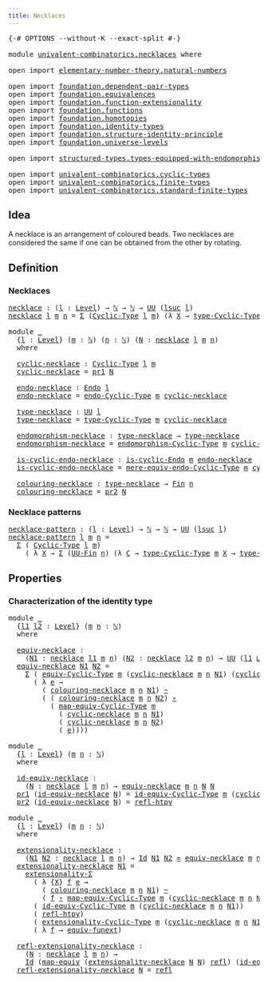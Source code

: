 ```yaml
---
title: Necklaces
---
```


<pre class="Agda"><a id="35" class="Symbol">{-#</a> <a id="39" class="Keyword">OPTIONS</a> <a id="47" class="Pragma">--without-K</a> <a id="59" class="Pragma">--exact-split</a> <a id="73" class="Symbol">#-}</a>

<a id="78" class="Keyword">module</a> <a id="85" href="univalent-combinatorics.necklaces.html" class="Module">univalent-combinatorics.necklaces</a> <a id="119" class="Keyword">where</a>

<a id="126" class="Keyword">open</a> <a id="131" class="Keyword">import</a> <a id="138" href="elementary-number-theory.natural-numbers.html" class="Module">elementary-number-theory.natural-numbers</a>

<a id="180" class="Keyword">open</a> <a id="185" class="Keyword">import</a> <a id="192" href="foundation.dependent-pair-types.html" class="Module">foundation.dependent-pair-types</a>
<a id="224" class="Keyword">open</a> <a id="229" class="Keyword">import</a> <a id="236" href="foundation.equivalences.html" class="Module">foundation.equivalences</a>
<a id="260" class="Keyword">open</a> <a id="265" class="Keyword">import</a> <a id="272" href="foundation.function-extensionality.html" class="Module">foundation.function-extensionality</a>
<a id="307" class="Keyword">open</a> <a id="312" class="Keyword">import</a> <a id="319" href="foundation.functions.html" class="Module">foundation.functions</a>
<a id="340" class="Keyword">open</a> <a id="345" class="Keyword">import</a> <a id="352" href="foundation.homotopies.html" class="Module">foundation.homotopies</a>
<a id="374" class="Keyword">open</a> <a id="379" class="Keyword">import</a> <a id="386" href="foundation.identity-types.html" class="Module">foundation.identity-types</a>
<a id="412" class="Keyword">open</a> <a id="417" class="Keyword">import</a> <a id="424" href="foundation.structure-identity-principle.html" class="Module">foundation.structure-identity-principle</a>
<a id="464" class="Keyword">open</a> <a id="469" class="Keyword">import</a> <a id="476" href="foundation.universe-levels.html" class="Module">foundation.universe-levels</a>

<a id="504" class="Keyword">open</a> <a id="509" class="Keyword">import</a> <a id="516" href="structured-types.types-equipped-with-endomorphisms.html" class="Module">structured-types.types-equipped-with-endomorphisms</a>

<a id="568" class="Keyword">open</a> <a id="573" class="Keyword">import</a> <a id="580" href="univalent-combinatorics.cyclic-types.html" class="Module">univalent-combinatorics.cyclic-types</a>
<a id="617" class="Keyword">open</a> <a id="622" class="Keyword">import</a> <a id="629" href="univalent-combinatorics.finite-types.html" class="Module">univalent-combinatorics.finite-types</a>
<a id="666" class="Keyword">open</a> <a id="671" class="Keyword">import</a> <a id="678" href="univalent-combinatorics.standard-finite-types.html" class="Module">univalent-combinatorics.standard-finite-types</a>
</pre>
## Idea

A necklace is an arrangement of coloured beads. Two necklaces are considered the same if one can be obtained from the other by rotating.

## Definition

### Necklaces

<pre class="Agda"><a id="necklace"></a><a id="914" href="univalent-combinatorics.necklaces.html#914" class="Function">necklace</a> <a id="923" class="Symbol">:</a> <a id="925" class="Symbol">(</a><a id="926" href="univalent-combinatorics.necklaces.html#926" class="Bound">l</a> <a id="928" class="Symbol">:</a> <a id="930" href="Agda.Primitive.html#597" class="Postulate">Level</a><a id="935" class="Symbol">)</a> <a id="937" class="Symbol">→</a> <a id="939" href="elementary-number-theory.natural-numbers.html#1548" class="Datatype">ℕ</a> <a id="941" class="Symbol">→</a> <a id="943" href="elementary-number-theory.natural-numbers.html#1548" class="Datatype">ℕ</a> <a id="945" class="Symbol">→</a> <a id="947" href="foundation-core.universe-levels.html#235" class="Primitive">UU</a> <a id="950" class="Symbol">(</a><a id="951" href="Agda.Primitive.html#780" class="Primitive">lsuc</a> <a id="956" href="univalent-combinatorics.necklaces.html#926" class="Bound">l</a><a id="957" class="Symbol">)</a>
<a id="959" href="univalent-combinatorics.necklaces.html#914" class="Function">necklace</a> <a id="968" href="univalent-combinatorics.necklaces.html#968" class="Bound">l</a> <a id="970" href="univalent-combinatorics.necklaces.html#970" class="Bound">m</a> <a id="972" href="univalent-combinatorics.necklaces.html#972" class="Bound">n</a> <a id="974" class="Symbol">=</a> <a id="976" href="foundation-core.dependent-pair-types.html#515" class="Record">Σ</a> <a id="978" class="Symbol">(</a><a id="979" href="univalent-combinatorics.cyclic-types.html#4225" class="Function">Cyclic-Type</a> <a id="991" href="univalent-combinatorics.necklaces.html#968" class="Bound">l</a> <a id="993" href="univalent-combinatorics.necklaces.html#970" class="Bound">m</a><a id="994" class="Symbol">)</a> <a id="996" class="Symbol">(λ</a> <a id="999" href="univalent-combinatorics.necklaces.html#999" class="Bound">X</a> <a id="1001" class="Symbol">→</a> <a id="1003" href="univalent-combinatorics.cyclic-types.html#4438" class="Function">type-Cyclic-Type</a> <a id="1020" href="univalent-combinatorics.necklaces.html#970" class="Bound">m</a> <a id="1022" href="univalent-combinatorics.necklaces.html#999" class="Bound">X</a> <a id="1024" class="Symbol">→</a> <a id="1026" href="univalent-combinatorics.standard-finite-types.html#2392" class="Function">Fin</a> <a id="1030" href="univalent-combinatorics.necklaces.html#972" class="Bound">n</a><a id="1031" class="Symbol">)</a>

<a id="1034" class="Keyword">module</a> <a id="1041" href="univalent-combinatorics.necklaces.html#1041" class="Module">_</a>
  <a id="1045" class="Symbol">{</a><a id="1046" href="univalent-combinatorics.necklaces.html#1046" class="Bound">l</a> <a id="1048" class="Symbol">:</a> <a id="1050" href="Agda.Primitive.html#597" class="Postulate">Level</a><a id="1055" class="Symbol">}</a> <a id="1057" class="Symbol">(</a><a id="1058" href="univalent-combinatorics.necklaces.html#1058" class="Bound">m</a> <a id="1060" class="Symbol">:</a> <a id="1062" href="elementary-number-theory.natural-numbers.html#1548" class="Datatype">ℕ</a><a id="1063" class="Symbol">)</a> <a id="1065" class="Symbol">(</a><a id="1066" href="univalent-combinatorics.necklaces.html#1066" class="Bound">n</a> <a id="1068" class="Symbol">:</a> <a id="1070" href="elementary-number-theory.natural-numbers.html#1548" class="Datatype">ℕ</a><a id="1071" class="Symbol">)</a> <a id="1073" class="Symbol">(</a><a id="1074" href="univalent-combinatorics.necklaces.html#1074" class="Bound">N</a> <a id="1076" class="Symbol">:</a> <a id="1078" href="univalent-combinatorics.necklaces.html#914" class="Function">necklace</a> <a id="1087" href="univalent-combinatorics.necklaces.html#1046" class="Bound">l</a> <a id="1089" href="univalent-combinatorics.necklaces.html#1058" class="Bound">m</a> <a id="1091" href="univalent-combinatorics.necklaces.html#1066" class="Bound">n</a><a id="1092" class="Symbol">)</a>
  <a id="1096" class="Keyword">where</a>

  <a id="1105" href="univalent-combinatorics.necklaces.html#1105" class="Function">cyclic-necklace</a> <a id="1121" class="Symbol">:</a> <a id="1123" href="univalent-combinatorics.cyclic-types.html#4225" class="Function">Cyclic-Type</a> <a id="1135" href="univalent-combinatorics.necklaces.html#1046" class="Bound">l</a> <a id="1137" href="univalent-combinatorics.necklaces.html#1058" class="Bound">m</a>
  <a id="1141" href="univalent-combinatorics.necklaces.html#1105" class="Function">cyclic-necklace</a> <a id="1157" class="Symbol">=</a> <a id="1159" href="foundation-core.dependent-pair-types.html#605" class="Field">pr1</a> <a id="1163" href="univalent-combinatorics.necklaces.html#1074" class="Bound">N</a>

  <a id="1168" href="univalent-combinatorics.necklaces.html#1168" class="Function">endo-necklace</a> <a id="1182" class="Symbol">:</a> <a id="1184" href="structured-types.types-equipped-with-endomorphisms.html#454" class="Function">Endo</a> <a id="1189" href="univalent-combinatorics.necklaces.html#1046" class="Bound">l</a>
  <a id="1193" href="univalent-combinatorics.necklaces.html#1168" class="Function">endo-necklace</a> <a id="1207" class="Symbol">=</a> <a id="1209" href="univalent-combinatorics.cyclic-types.html#4382" class="Function">endo-Cyclic-Type</a> <a id="1226" href="univalent-combinatorics.necklaces.html#1058" class="Bound">m</a> <a id="1228" href="univalent-combinatorics.necklaces.html#1105" class="Function">cyclic-necklace</a>

  <a id="1247" href="univalent-combinatorics.necklaces.html#1247" class="Function">type-necklace</a> <a id="1261" class="Symbol">:</a> <a id="1263" href="foundation-core.universe-levels.html#235" class="Primitive">UU</a> <a id="1266" href="univalent-combinatorics.necklaces.html#1046" class="Bound">l</a>
  <a id="1270" href="univalent-combinatorics.necklaces.html#1247" class="Function">type-necklace</a> <a id="1284" class="Symbol">=</a> <a id="1286" href="univalent-combinatorics.cyclic-types.html#4438" class="Function">type-Cyclic-Type</a> <a id="1303" href="univalent-combinatorics.necklaces.html#1058" class="Bound">m</a> <a id="1305" href="univalent-combinatorics.necklaces.html#1105" class="Function">cyclic-necklace</a>

  <a id="1324" href="univalent-combinatorics.necklaces.html#1324" class="Function">endomorphism-necklace</a> <a id="1346" class="Symbol">:</a> <a id="1348" href="univalent-combinatorics.necklaces.html#1247" class="Function">type-necklace</a> <a id="1362" class="Symbol">→</a> <a id="1364" href="univalent-combinatorics.necklaces.html#1247" class="Function">type-necklace</a>
  <a id="1380" href="univalent-combinatorics.necklaces.html#1324" class="Function">endomorphism-necklace</a> <a id="1402" class="Symbol">=</a> <a id="1404" href="univalent-combinatorics.cyclic-types.html#4513" class="Function">endomorphism-Cyclic-Type</a> <a id="1429" href="univalent-combinatorics.necklaces.html#1058" class="Bound">m</a> <a id="1431" href="univalent-combinatorics.necklaces.html#1105" class="Function">cyclic-necklace</a>

  <a id="1450" href="univalent-combinatorics.necklaces.html#1450" class="Function">is-cyclic-endo-necklace</a> <a id="1474" class="Symbol">:</a> <a id="1476" href="univalent-combinatorics.cyclic-types.html#4121" class="Function">is-cyclic-Endo</a> <a id="1491" href="univalent-combinatorics.necklaces.html#1058" class="Bound">m</a> <a id="1493" href="univalent-combinatorics.necklaces.html#1168" class="Function">endo-necklace</a>
  <a id="1509" href="univalent-combinatorics.necklaces.html#1450" class="Function">is-cyclic-endo-necklace</a> <a id="1533" class="Symbol">=</a> <a id="1535" href="univalent-combinatorics.cyclic-types.html#4643" class="Function">mere-equiv-endo-Cyclic-Type</a> <a id="1563" href="univalent-combinatorics.necklaces.html#1058" class="Bound">m</a> <a id="1565" href="univalent-combinatorics.necklaces.html#1105" class="Function">cyclic-necklace</a>

  <a id="1584" href="univalent-combinatorics.necklaces.html#1584" class="Function">colouring-necklace</a> <a id="1603" class="Symbol">:</a> <a id="1605" href="univalent-combinatorics.necklaces.html#1247" class="Function">type-necklace</a> <a id="1619" class="Symbol">→</a> <a id="1621" href="univalent-combinatorics.standard-finite-types.html#2392" class="Function">Fin</a> <a id="1625" href="univalent-combinatorics.necklaces.html#1066" class="Bound">n</a>
  <a id="1629" href="univalent-combinatorics.necklaces.html#1584" class="Function">colouring-necklace</a> <a id="1648" class="Symbol">=</a> <a id="1650" href="foundation-core.dependent-pair-types.html#617" class="Field">pr2</a> <a id="1654" href="univalent-combinatorics.necklaces.html#1074" class="Bound">N</a>
</pre>
### Necklace patterns

<pre class="Agda"><a id="necklace-pattern"></a><a id="1692" href="univalent-combinatorics.necklaces.html#1692" class="Function">necklace-pattern</a> <a id="1709" class="Symbol">:</a> <a id="1711" class="Symbol">(</a><a id="1712" href="univalent-combinatorics.necklaces.html#1712" class="Bound">l</a> <a id="1714" class="Symbol">:</a> <a id="1716" href="Agda.Primitive.html#597" class="Postulate">Level</a><a id="1721" class="Symbol">)</a> <a id="1723" class="Symbol">→</a> <a id="1725" href="elementary-number-theory.natural-numbers.html#1548" class="Datatype">ℕ</a> <a id="1727" class="Symbol">→</a> <a id="1729" href="elementary-number-theory.natural-numbers.html#1548" class="Datatype">ℕ</a> <a id="1731" class="Symbol">→</a> <a id="1733" href="foundation-core.universe-levels.html#235" class="Primitive">UU</a> <a id="1736" class="Symbol">(</a><a id="1737" href="Agda.Primitive.html#780" class="Primitive">lsuc</a> <a id="1742" href="univalent-combinatorics.necklaces.html#1712" class="Bound">l</a><a id="1743" class="Symbol">)</a>
<a id="1745" href="univalent-combinatorics.necklaces.html#1692" class="Function">necklace-pattern</a> <a id="1762" href="univalent-combinatorics.necklaces.html#1762" class="Bound">l</a> <a id="1764" href="univalent-combinatorics.necklaces.html#1764" class="Bound">m</a> <a id="1766" href="univalent-combinatorics.necklaces.html#1766" class="Bound">n</a> <a id="1768" class="Symbol">=</a>
  <a id="1772" href="foundation-core.dependent-pair-types.html#515" class="Record">Σ</a> <a id="1774" class="Symbol">(</a> <a id="1776" href="univalent-combinatorics.cyclic-types.html#4225" class="Function">Cyclic-Type</a> <a id="1788" href="univalent-combinatorics.necklaces.html#1762" class="Bound">l</a> <a id="1790" href="univalent-combinatorics.necklaces.html#1764" class="Bound">m</a><a id="1791" class="Symbol">)</a>
    <a id="1797" class="Symbol">(</a> <a id="1799" class="Symbol">λ</a> <a id="1801" href="univalent-combinatorics.necklaces.html#1801" class="Bound">X</a> <a id="1803" class="Symbol">→</a> <a id="1805" href="foundation-core.dependent-pair-types.html#515" class="Record">Σ</a> <a id="1807" class="Symbol">(</a><a id="1808" href="univalent-combinatorics.finite-types.html#5852" class="Function">UU-Fin</a> <a id="1815" href="univalent-combinatorics.necklaces.html#1766" class="Bound">n</a><a id="1816" class="Symbol">)</a> <a id="1818" class="Symbol">(λ</a> <a id="1821" href="univalent-combinatorics.necklaces.html#1821" class="Bound">C</a> <a id="1823" class="Symbol">→</a> <a id="1825" href="univalent-combinatorics.cyclic-types.html#4438" class="Function">type-Cyclic-Type</a> <a id="1842" href="univalent-combinatorics.necklaces.html#1764" class="Bound">m</a> <a id="1844" href="univalent-combinatorics.necklaces.html#1801" class="Bound">X</a> <a id="1846" class="Symbol">→</a> <a id="1848" href="univalent-combinatorics.finite-types.html#5914" class="Function">type-UU-Fin</a> <a id="1860" href="univalent-combinatorics.necklaces.html#1766" class="Bound">n</a> <a id="1862" href="univalent-combinatorics.necklaces.html#1821" class="Bound">C</a><a id="1863" class="Symbol">))</a>
</pre>
## Properties

### Characterization of the identity type

<pre class="Agda"><a id="1937" class="Keyword">module</a> <a id="1944" href="univalent-combinatorics.necklaces.html#1944" class="Module">_</a>
  <a id="1948" class="Symbol">{</a><a id="1949" href="univalent-combinatorics.necklaces.html#1949" class="Bound">l1</a> <a id="1952" href="univalent-combinatorics.necklaces.html#1952" class="Bound">l2</a> <a id="1955" class="Symbol">:</a> <a id="1957" href="Agda.Primitive.html#597" class="Postulate">Level</a><a id="1962" class="Symbol">}</a> <a id="1964" class="Symbol">(</a><a id="1965" href="univalent-combinatorics.necklaces.html#1965" class="Bound">m</a> <a id="1967" href="univalent-combinatorics.necklaces.html#1967" class="Bound">n</a> <a id="1969" class="Symbol">:</a> <a id="1971" href="elementary-number-theory.natural-numbers.html#1548" class="Datatype">ℕ</a><a id="1972" class="Symbol">)</a>
  <a id="1976" class="Keyword">where</a>
  
  <a id="1987" href="univalent-combinatorics.necklaces.html#1987" class="Function">equiv-necklace</a> <a id="2002" class="Symbol">:</a>
    <a id="2008" class="Symbol">(</a><a id="2009" href="univalent-combinatorics.necklaces.html#2009" class="Bound">N1</a> <a id="2012" class="Symbol">:</a> <a id="2014" href="univalent-combinatorics.necklaces.html#914" class="Function">necklace</a> <a id="2023" href="univalent-combinatorics.necklaces.html#1949" class="Bound">l1</a> <a id="2026" href="univalent-combinatorics.necklaces.html#1965" class="Bound">m</a> <a id="2028" href="univalent-combinatorics.necklaces.html#1967" class="Bound">n</a><a id="2029" class="Symbol">)</a> <a id="2031" class="Symbol">(</a><a id="2032" href="univalent-combinatorics.necklaces.html#2032" class="Bound">N2</a> <a id="2035" class="Symbol">:</a> <a id="2037" href="univalent-combinatorics.necklaces.html#914" class="Function">necklace</a> <a id="2046" href="univalent-combinatorics.necklaces.html#1952" class="Bound">l2</a> <a id="2049" href="univalent-combinatorics.necklaces.html#1965" class="Bound">m</a> <a id="2051" href="univalent-combinatorics.necklaces.html#1967" class="Bound">n</a><a id="2052" class="Symbol">)</a> <a id="2054" class="Symbol">→</a> <a id="2056" href="foundation-core.universe-levels.html#235" class="Primitive">UU</a> <a id="2059" class="Symbol">(</a><a id="2060" href="univalent-combinatorics.necklaces.html#1949" class="Bound">l1</a> <a id="2063" href="Agda.Primitive.html#810" class="Primitive Operator">⊔</a> <a id="2065" href="univalent-combinatorics.necklaces.html#1952" class="Bound">l2</a><a id="2067" class="Symbol">)</a>
  <a id="2071" href="univalent-combinatorics.necklaces.html#1987" class="Function">equiv-necklace</a> <a id="2086" href="univalent-combinatorics.necklaces.html#2086" class="Bound">N1</a> <a id="2089" href="univalent-combinatorics.necklaces.html#2089" class="Bound">N2</a> <a id="2092" class="Symbol">=</a>
    <a id="2098" href="foundation-core.dependent-pair-types.html#515" class="Record">Σ</a> <a id="2100" class="Symbol">(</a> <a id="2102" href="univalent-combinatorics.cyclic-types.html#6272" class="Function">equiv-Cyclic-Type</a> <a id="2120" href="univalent-combinatorics.necklaces.html#1965" class="Bound">m</a> <a id="2122" class="Symbol">(</a><a id="2123" href="univalent-combinatorics.necklaces.html#1105" class="Function">cyclic-necklace</a> <a id="2139" href="univalent-combinatorics.necklaces.html#1965" class="Bound">m</a> <a id="2141" href="univalent-combinatorics.necklaces.html#1967" class="Bound">n</a> <a id="2143" href="univalent-combinatorics.necklaces.html#2086" class="Bound">N1</a><a id="2145" class="Symbol">)</a> <a id="2147" class="Symbol">(</a><a id="2148" href="univalent-combinatorics.necklaces.html#1105" class="Function">cyclic-necklace</a> <a id="2164" href="univalent-combinatorics.necklaces.html#1965" class="Bound">m</a> <a id="2166" href="univalent-combinatorics.necklaces.html#1967" class="Bound">n</a> <a id="2168" href="univalent-combinatorics.necklaces.html#2089" class="Bound">N2</a><a id="2170" class="Symbol">))</a>
      <a id="2179" class="Symbol">(</a> <a id="2181" class="Symbol">λ</a> <a id="2183" href="univalent-combinatorics.necklaces.html#2183" class="Bound">e</a> <a id="2185" class="Symbol">→</a>
        <a id="2195" class="Symbol">(</a> <a id="2197" href="univalent-combinatorics.necklaces.html#1584" class="Function">colouring-necklace</a> <a id="2216" href="univalent-combinatorics.necklaces.html#1965" class="Bound">m</a> <a id="2218" href="univalent-combinatorics.necklaces.html#1967" class="Bound">n</a> <a id="2220" href="univalent-combinatorics.necklaces.html#2086" class="Bound">N1</a><a id="2222" class="Symbol">)</a> <a id="2224" href="foundation-core.homotopies.html#1249" class="Function Operator">~</a>
        <a id="2234" class="Symbol">(</a> <a id="2236" class="Symbol">(</a> <a id="2238" href="univalent-combinatorics.necklaces.html#1584" class="Function">colouring-necklace</a> <a id="2257" href="univalent-combinatorics.necklaces.html#1965" class="Bound">m</a> <a id="2259" href="univalent-combinatorics.necklaces.html#1967" class="Bound">n</a> <a id="2261" href="univalent-combinatorics.necklaces.html#2089" class="Bound">N2</a><a id="2263" class="Symbol">)</a> <a id="2265" href="foundation-core.functions.html#420" class="Function Operator">∘</a>
          <a id="2277" class="Symbol">(</a> <a id="2279" href="univalent-combinatorics.cyclic-types.html#6579" class="Function">map-equiv-Cyclic-Type</a> <a id="2301" href="univalent-combinatorics.necklaces.html#1965" class="Bound">m</a>
            <a id="2315" class="Symbol">(</a> <a id="2317" href="univalent-combinatorics.necklaces.html#1105" class="Function">cyclic-necklace</a> <a id="2333" href="univalent-combinatorics.necklaces.html#1965" class="Bound">m</a> <a id="2335" href="univalent-combinatorics.necklaces.html#1967" class="Bound">n</a> <a id="2337" href="univalent-combinatorics.necklaces.html#2086" class="Bound">N1</a><a id="2339" class="Symbol">)</a>
            <a id="2353" class="Symbol">(</a> <a id="2355" href="univalent-combinatorics.necklaces.html#1105" class="Function">cyclic-necklace</a> <a id="2371" href="univalent-combinatorics.necklaces.html#1965" class="Bound">m</a> <a id="2373" href="univalent-combinatorics.necklaces.html#1967" class="Bound">n</a> <a id="2375" href="univalent-combinatorics.necklaces.html#2089" class="Bound">N2</a><a id="2377" class="Symbol">)</a>
            <a id="2391" class="Symbol">(</a> <a id="2393" href="univalent-combinatorics.necklaces.html#2183" class="Bound">e</a><a id="2394" class="Symbol">))))</a>

<a id="2400" class="Keyword">module</a> <a id="2407" href="univalent-combinatorics.necklaces.html#2407" class="Module">_</a>
  <a id="2411" class="Symbol">{</a><a id="2412" href="univalent-combinatorics.necklaces.html#2412" class="Bound">l</a> <a id="2414" class="Symbol">:</a> <a id="2416" href="Agda.Primitive.html#597" class="Postulate">Level</a><a id="2421" class="Symbol">}</a> <a id="2423" class="Symbol">(</a><a id="2424" href="univalent-combinatorics.necklaces.html#2424" class="Bound">m</a> <a id="2426" href="univalent-combinatorics.necklaces.html#2426" class="Bound">n</a> <a id="2428" class="Symbol">:</a> <a id="2430" href="elementary-number-theory.natural-numbers.html#1548" class="Datatype">ℕ</a><a id="2431" class="Symbol">)</a>
  <a id="2435" class="Keyword">where</a>

  <a id="2444" href="univalent-combinatorics.necklaces.html#2444" class="Function">id-equiv-necklace</a> <a id="2462" class="Symbol">:</a>
    <a id="2468" class="Symbol">(</a><a id="2469" href="univalent-combinatorics.necklaces.html#2469" class="Bound">N</a> <a id="2471" class="Symbol">:</a> <a id="2473" href="univalent-combinatorics.necklaces.html#914" class="Function">necklace</a> <a id="2482" href="univalent-combinatorics.necklaces.html#2412" class="Bound">l</a> <a id="2484" href="univalent-combinatorics.necklaces.html#2424" class="Bound">m</a> <a id="2486" href="univalent-combinatorics.necklaces.html#2426" class="Bound">n</a><a id="2487" class="Symbol">)</a> <a id="2489" class="Symbol">→</a> <a id="2491" href="univalent-combinatorics.necklaces.html#1987" class="Function">equiv-necklace</a> <a id="2506" href="univalent-combinatorics.necklaces.html#2424" class="Bound">m</a> <a id="2508" href="univalent-combinatorics.necklaces.html#2426" class="Bound">n</a> <a id="2510" href="univalent-combinatorics.necklaces.html#2469" class="Bound">N</a> <a id="2512" href="univalent-combinatorics.necklaces.html#2469" class="Bound">N</a>
  <a id="2516" href="foundation-core.dependent-pair-types.html#605" class="Field">pr1</a> <a id="2520" class="Symbol">(</a><a id="2521" href="univalent-combinatorics.necklaces.html#2444" class="Function">id-equiv-necklace</a> <a id="2539" href="univalent-combinatorics.necklaces.html#2539" class="Bound">N</a><a id="2540" class="Symbol">)</a> <a id="2542" class="Symbol">=</a> <a id="2544" href="univalent-combinatorics.cyclic-types.html#7111" class="Function">id-equiv-Cyclic-Type</a> <a id="2565" href="univalent-combinatorics.necklaces.html#2424" class="Bound">m</a> <a id="2567" class="Symbol">(</a><a id="2568" href="univalent-combinatorics.necklaces.html#1105" class="Function">cyclic-necklace</a> <a id="2584" href="univalent-combinatorics.necklaces.html#2424" class="Bound">m</a> <a id="2586" href="univalent-combinatorics.necklaces.html#2426" class="Bound">n</a> <a id="2588" href="univalent-combinatorics.necklaces.html#2539" class="Bound">N</a><a id="2589" class="Symbol">)</a>
  <a id="2593" href="foundation-core.dependent-pair-types.html#617" class="Field">pr2</a> <a id="2597" class="Symbol">(</a><a id="2598" href="univalent-combinatorics.necklaces.html#2444" class="Function">id-equiv-necklace</a> <a id="2616" href="univalent-combinatorics.necklaces.html#2616" class="Bound">N</a><a id="2617" class="Symbol">)</a> <a id="2619" class="Symbol">=</a> <a id="2621" href="foundation-core.homotopies.html#1368" class="Function">refl-htpy</a>

<a id="2632" class="Keyword">module</a> <a id="2639" href="univalent-combinatorics.necklaces.html#2639" class="Module">_</a>
  <a id="2643" class="Symbol">{</a><a id="2644" href="univalent-combinatorics.necklaces.html#2644" class="Bound">l</a> <a id="2646" class="Symbol">:</a> <a id="2648" href="Agda.Primitive.html#597" class="Postulate">Level</a><a id="2653" class="Symbol">}</a> <a id="2655" class="Symbol">(</a><a id="2656" href="univalent-combinatorics.necklaces.html#2656" class="Bound">m</a> <a id="2658" href="univalent-combinatorics.necklaces.html#2658" class="Bound">n</a> <a id="2660" class="Symbol">:</a> <a id="2662" href="elementary-number-theory.natural-numbers.html#1548" class="Datatype">ℕ</a><a id="2663" class="Symbol">)</a>
  <a id="2667" class="Keyword">where</a>
  
  <a id="2678" href="univalent-combinatorics.necklaces.html#2678" class="Function">extensionality-necklace</a> <a id="2702" class="Symbol">:</a>
    <a id="2708" class="Symbol">(</a><a id="2709" href="univalent-combinatorics.necklaces.html#2709" class="Bound">N1</a> <a id="2712" href="univalent-combinatorics.necklaces.html#2712" class="Bound">N2</a> <a id="2715" class="Symbol">:</a> <a id="2717" href="univalent-combinatorics.necklaces.html#914" class="Function">necklace</a> <a id="2726" href="univalent-combinatorics.necklaces.html#2644" class="Bound">l</a> <a id="2728" href="univalent-combinatorics.necklaces.html#2656" class="Bound">m</a> <a id="2730" href="univalent-combinatorics.necklaces.html#2658" class="Bound">n</a><a id="2731" class="Symbol">)</a> <a id="2733" class="Symbol">→</a> <a id="2735" href="foundation-core.identity-types.html#1767" class="Datatype">Id</a> <a id="2738" href="univalent-combinatorics.necklaces.html#2709" class="Bound">N1</a> <a id="2741" href="univalent-combinatorics.necklaces.html#2712" class="Bound">N2</a> <a id="2744" href="foundation-core.equivalences.html#1621" class="Function Operator">≃</a> <a id="2746" href="univalent-combinatorics.necklaces.html#1987" class="Function">equiv-necklace</a> <a id="2761" href="univalent-combinatorics.necklaces.html#2656" class="Bound">m</a> <a id="2763" href="univalent-combinatorics.necklaces.html#2658" class="Bound">n</a> <a id="2765" href="univalent-combinatorics.necklaces.html#2709" class="Bound">N1</a> <a id="2768" href="univalent-combinatorics.necklaces.html#2712" class="Bound">N2</a>
  <a id="2773" href="univalent-combinatorics.necklaces.html#2678" class="Function">extensionality-necklace</a> <a id="2797" href="univalent-combinatorics.necklaces.html#2797" class="Bound">N1</a> <a id="2800" class="Symbol">=</a>
    <a id="2806" href="foundation.structure-identity-principle.html#2926" class="Function">extensionality-Σ</a>
      <a id="2829" class="Symbol">(</a> <a id="2831" class="Symbol">λ</a> <a id="2833" class="Symbol">{</a><a id="2834" href="univalent-combinatorics.necklaces.html#2834" class="Bound">X</a><a id="2835" class="Symbol">}</a> <a id="2837" href="univalent-combinatorics.necklaces.html#2837" class="Bound">f</a> <a id="2839" href="univalent-combinatorics.necklaces.html#2839" class="Bound">e</a> <a id="2841" class="Symbol">→</a>
        <a id="2851" class="Symbol">(</a> <a id="2853" href="univalent-combinatorics.necklaces.html#1584" class="Function">colouring-necklace</a> <a id="2872" href="univalent-combinatorics.necklaces.html#2656" class="Bound">m</a> <a id="2874" href="univalent-combinatorics.necklaces.html#2658" class="Bound">n</a> <a id="2876" href="univalent-combinatorics.necklaces.html#2797" class="Bound">N1</a><a id="2878" class="Symbol">)</a> <a id="2880" href="foundation-core.homotopies.html#1249" class="Function Operator">~</a>
        <a id="2890" class="Symbol">(</a> <a id="2892" href="univalent-combinatorics.necklaces.html#2837" class="Bound">f</a> <a id="2894" href="foundation-core.functions.html#420" class="Function Operator">∘</a> <a id="2896" href="univalent-combinatorics.cyclic-types.html#6579" class="Function">map-equiv-Cyclic-Type</a> <a id="2918" href="univalent-combinatorics.necklaces.html#2656" class="Bound">m</a> <a id="2920" class="Symbol">(</a><a id="2921" href="univalent-combinatorics.necklaces.html#1105" class="Function">cyclic-necklace</a> <a id="2937" href="univalent-combinatorics.necklaces.html#2656" class="Bound">m</a> <a id="2939" href="univalent-combinatorics.necklaces.html#2658" class="Bound">n</a> <a id="2941" href="univalent-combinatorics.necklaces.html#2797" class="Bound">N1</a><a id="2943" class="Symbol">)</a> <a id="2945" href="univalent-combinatorics.necklaces.html#2834" class="Bound">X</a> <a id="2947" href="univalent-combinatorics.necklaces.html#2839" class="Bound">e</a><a id="2948" class="Symbol">))</a>
      <a id="2957" class="Symbol">(</a> <a id="2959" href="univalent-combinatorics.cyclic-types.html#7111" class="Function">id-equiv-Cyclic-Type</a> <a id="2980" href="univalent-combinatorics.necklaces.html#2656" class="Bound">m</a> <a id="2982" class="Symbol">(</a><a id="2983" href="univalent-combinatorics.necklaces.html#1105" class="Function">cyclic-necklace</a> <a id="2999" href="univalent-combinatorics.necklaces.html#2656" class="Bound">m</a> <a id="3001" href="univalent-combinatorics.necklaces.html#2658" class="Bound">n</a> <a id="3003" href="univalent-combinatorics.necklaces.html#2797" class="Bound">N1</a><a id="3005" class="Symbol">))</a>
      <a id="3014" class="Symbol">(</a> <a id="3016" href="foundation-core.homotopies.html#1368" class="Function">refl-htpy</a><a id="3025" class="Symbol">)</a>
      <a id="3033" class="Symbol">(</a> <a id="3035" href="univalent-combinatorics.cyclic-types.html#8132" class="Function">extensionality-Cyclic-Type</a> <a id="3062" href="univalent-combinatorics.necklaces.html#2656" class="Bound">m</a> <a id="3064" class="Symbol">(</a><a id="3065" href="univalent-combinatorics.necklaces.html#1105" class="Function">cyclic-necklace</a> <a id="3081" href="univalent-combinatorics.necklaces.html#2656" class="Bound">m</a> <a id="3083" href="univalent-combinatorics.necklaces.html#2658" class="Bound">n</a> <a id="3085" href="univalent-combinatorics.necklaces.html#2797" class="Bound">N1</a><a id="3087" class="Symbol">))</a>
      <a id="3096" class="Symbol">(</a> <a id="3098" class="Symbol">λ</a> <a id="3100" href="univalent-combinatorics.necklaces.html#3100" class="Bound">f</a> <a id="3102" class="Symbol">→</a> <a id="3104" href="foundation-core.function-extensionality.html#1301" class="Function">equiv-funext</a><a id="3116" class="Symbol">)</a>

  <a id="3121" href="univalent-combinatorics.necklaces.html#3121" class="Function">refl-extensionality-necklace</a> <a id="3150" class="Symbol">:</a>
    <a id="3156" class="Symbol">(</a><a id="3157" href="univalent-combinatorics.necklaces.html#3157" class="Bound">N</a> <a id="3159" class="Symbol">:</a> <a id="3161" href="univalent-combinatorics.necklaces.html#914" class="Function">necklace</a> <a id="3170" href="univalent-combinatorics.necklaces.html#2644" class="Bound">l</a> <a id="3172" href="univalent-combinatorics.necklaces.html#2656" class="Bound">m</a> <a id="3174" href="univalent-combinatorics.necklaces.html#2658" class="Bound">n</a><a id="3175" class="Symbol">)</a> <a id="3177" class="Symbol">→</a>
    <a id="3183" href="foundation-core.identity-types.html#1767" class="Datatype">Id</a> <a id="3186" class="Symbol">(</a><a id="3187" href="foundation-core.equivalences.html#1821" class="Function">map-equiv</a> <a id="3197" class="Symbol">(</a><a id="3198" href="univalent-combinatorics.necklaces.html#2678" class="Function">extensionality-necklace</a> <a id="3222" href="univalent-combinatorics.necklaces.html#3157" class="Bound">N</a> <a id="3224" href="univalent-combinatorics.necklaces.html#3157" class="Bound">N</a><a id="3225" class="Symbol">)</a> <a id="3227" href="foundation-core.identity-types.html#1820" class="InductiveConstructor">refl</a><a id="3231" class="Symbol">)</a> <a id="3233" class="Symbol">(</a><a id="3234" href="univalent-combinatorics.necklaces.html#2444" class="Function">id-equiv-necklace</a> <a id="3252" href="univalent-combinatorics.necklaces.html#2656" class="Bound">m</a> <a id="3254" href="univalent-combinatorics.necklaces.html#2658" class="Bound">n</a> <a id="3256" href="univalent-combinatorics.necklaces.html#3157" class="Bound">N</a><a id="3257" class="Symbol">)</a>
  <a id="3261" href="univalent-combinatorics.necklaces.html#3121" class="Function">refl-extensionality-necklace</a> <a id="3290" href="univalent-combinatorics.necklaces.html#3290" class="Bound">N</a> <a id="3292" class="Symbol">=</a> <a id="3294" href="foundation-core.identity-types.html#1820" class="InductiveConstructor">refl</a>
</pre>